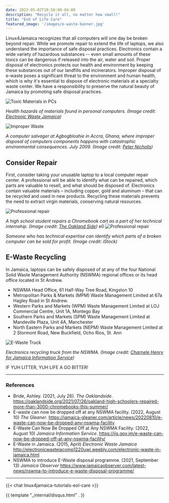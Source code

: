 ```yaml
---
date: 2023-05-02T10:58:08-04:00
description: "Recycle it all, no matter how small!"
title: "End of Life Care"
featured_image: '/images/e-waste-banner.jpg'
---
```


Linux4Jamaica recognizes that all computers will one day be broken beyond repair. While we promote repair to extend the life of laptops, we also understand the importance of safe disposal practices. Electronics contain a wide variety of hazardous substances -- even small amounts of these toxics can be dangerous if released into the air, water and soil. Proper disposal of electronics protects our health and environment by keeping these substances out of our landfills and incinerators. Improper disposal of e-waste poses a significant threat to the environment and human health, which is why it's essential to dispose of electronic materials at a specialty waste center. We have a responsibility to preserve the natural beauty of Jamaica by promoting safe disposal practices. 

![Toxic Materials in PCs](/images/dangers-pc.png)

*Health hazards of materials found in personal computers. (Image credit: [Electronic Waste Jamaica](http://electronicwastejacomp1220uwi.weebly.com/electronic-waste-in-jamaica.html))*

![Improper Waste](/images/improper-waste.png)

*A computer salvager at Agbogbloshie in Accra, Ghana, where improper disposal of computers components happens with catastrophic environmental consequences. July 2009. (Image credit: [Peter Nicholls](http://www.peter-nicholls.com/ghana-e-waste/))*

## Consider Repair

First, consider taking your unusable laptop to a local computer repair center. A professional will be able to identify what can be repaired, which parts are valuable to resell, and what should be disposed of. Electronics contain valuable materials – including copper, gold and aluminum – that can be recycled and used in new products. Recycling these materials prevents the need to extract virgin materials, conserving natural resources.

![Professional repair](/images/yarelin.png)

*A high school student repairs a Chromebook cart as a part of her technical internship. (Image credit: [The Oakland Side](https://oaklandside.org/2021/07/26/oakland-high-schoolers-repaired-more-than-3000-chromebooks-this-summer/))*
e0
![Professional repair](/images/stock-image-repair.jpg)

*Someone who has technical expertise can identify which parts of a broken computer can be sold for profit. (Image credit: iStock)*

## E-Waste Recycling

In Jamaica, laptops can be safely disposed of at any of the four National Solid Waste Management Authority (NSWMA) regional offices or its head office located in St Andrew.

- NSWMA Head Office, 61 Half-Way Tree Road, Kingston 10
- Metropolitan Parks & Markets (MPM) Waste Management Limited at 67a Hagley Road in St Andrew.
- Western Parks and Markets (WPM) Waste Management Limited at LOJ Commercial Centre, Unit 1A, Montego Bay
- Southern Parks and Markets (SPM) Waste Management Limited at Mandeville Plaza, Unit 4A, Manchester
- North Eastern Parks and Markets (NEPM) Waste Management Limited at 2 Stormont Road, New Buckfield, Ocho Rios, St. Ann

![E-Waste Truck](/images/e-waste-truck.jpeg)

*Electronics recycling truck from the NSWMA. (Image credit: [Charnele Henry for Jamaica Information Service](https://jis.gov.jm/e-waste-can-now-be-dropped-off-at-any-nswma-facility/))*


IF YUH LITTER, YUH LIFE A GO BITTER!

---

### References

- Bride, Ashley. (2021, July 26). *The Oaklandside*. https://oaklandside.org/2021/07/26/oakland-high-schoolers-repaired-more-than-3000-chromebooks-this-summer/
- E-waste can now be dropped off at any NSWMA facility. (2022, August 10) *The Gleaner*. https://jamaica-gleaner.com/article/news/20220810/e-waste-can-now-be-dropped-any-nswma-facility
- E-Waste Can Now Be Dropped Off at Any NSWMA Facility. (2022, August 10) *Jamaica Information Service*. https://jis.gov.jm/e-waste-can-now-be-dropped-off-at-any-nswma-facility/
- E-Waste in Jamaica. (2015, April) *Electronic Waste Jamaica* http://electronicwastejacomp1220uwi.weebly.com/electronic-waste-in-jamaica.html
-  NSWMA to introduce E-Waste disposal programme. (2021, September 13) *Jamaica Observer* https://www.jamaicaobserver.com/latest-news/nswma-to-introduce-e-waste-disposal-programme/

---

{{< chat linux4jamaica-tutorials-eol-care >}}

{{ template "_internal/disqus.html" . }}